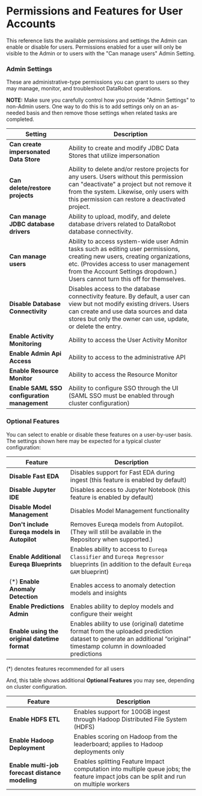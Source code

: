 <a name="permissions-features-ref"></a>
Permissions and Features for User Accounts
==========================================
This reference lists the available permissions and settings the Admin can enable or disable for users. Permissions enabled for a user will only be visible to the Admin or to users with the "Can manage users" Admin Setting.

### Admin Settings

These are administrative-type permissions you can grant to users so they may manage, monitor, and troubleshoot DataRobot operations.

**NOTE:** Make sure you carefully control how you provide "Admin Settings" to non-Admin users. One way to do this is to add settings only on an as-needed basis and then remove those settings when related tasks are completed.

Setting   | Description   |
--------- | ------------- |
**Can create impersonated Data Store** | Ability to create and modify JDBC Data Stores that utilize impersonation
**Can delete/restore projects** | Ability to delete and/or restore projects for any users. Users without this permission can "deactivate" a project but not remove it from the system. Likewise, only users with this permission can restore a deactivated project.
**Can manage JDBC database drivers** | Ability to upload, modify, and delete database drivers related to DataRobot database connectivity.
**Can manage users** | Ability to access system-wide user Admin tasks such as editing user permissions, creating new users, creating organizations, etc. (Provides access to user management from the Account Settings dropdown.) Users cannot turn this off for themselves.
**Disable Database Connectivity** | Disables access to the database connectivity feature. By default, a user can view but not modify  existing drivers. Users can create and use data sources and data stores but only the owner can use, update, or delete the entry.
**Enable Activity Monitoring** | Ability to access the User Activity Monitor
**Enable Admin Api Access** | Ability to access to the administrative API
**Enable Resource Monitor** | Ability to access the Resource Monitor
**Enable SAML SSO configuration management** | Ability to configure SSO through the UI (SAML SSO must be enabled through cluster configuration)

### Optional Features

You can select to enable or disable these features on a user-by-user basis. The settings shown here may be expected for a typical cluster configuration:

Feature   | Description   |
--------- | ------------- |
**Disable Fast EDA** | Disables support for Fast EDA during ingest (this feature is enabled by default)
**Disable Jupyter IDE** | Disables access to Jupyter Notebook (this feature is enabled by default)
**Disable Model Management** | Disables Model Management functionality
**Don't include Eureqa models in Autopilot** | Removes Eureqa models from Autopilot. (They will still be available in the Repository when supported.)
**Enable Additional Eureqa Blueprints** | Enables ability to access to `Eureqa Classifier` and `Eureqa Regressor` blueprints (in addition to the default `Eureqa GAM` blueprint)
(\*) **Enable Anomaly Detection** | Enables access to anomaly detection models and insights
**Enable Predictions Admin** | Enables ability to deploy models and configure their weight
**Enable using the original datetime format** | Enables ability to use (original) datetime format from the uploaded prediction dataset to generate an additional “original” timestamp column in downloaded predictions

(\*) denotes features recommended for all users

And, this table shows additional **Optional Features** you may see, depending on cluster configuration.

Feature   | Description   |
--------- | ------------- |
**Enable HDFS ETL** | Enables support for 100GB ingest through Hadoop Distributed File System (HDFS)
**Enable Hadoop Deployment** | Enables scoring on Hadoop from the leaderboard; applies to Hadoop deployments only
**Enable multi-job forecast distance modeling** | Enables splitting Feature Impact computation into multiple queue jobs; the feature impact jobs can be split and run on multiple workers

